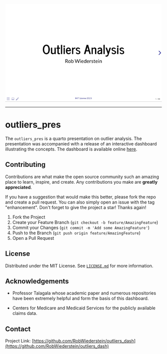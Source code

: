 
<p align="center">
<a href="https://robwiederstein.github.io/outliers_pres/"><img src="./img/home_page.png" width=600 /></a>
</p>

---

# outliers_pres

The `outliers_pres` is a quarto presentation on outlier analysis. The presentation was accompanied with a release of an interactive dashboard illustrating the concepts.  The dashboard is available online [here](https://rob-wiederstein.shinyapps.io/outliers_dash/).

## Contributing

Contributions are what make the open source community such an amazing place to learn, inspire, and create. Any contributions you make are **greatly appreciated**.

If you have a suggestion that would make this better, please fork the repo and create a pull request. You can also simply open an issue with the tag "enhancement".
Don't forget to give the project a star! Thanks again!

1. Fork the Project
2. Create your Feature Branch (`git checkout -b feature/AmazingFeature`)
3. Commit your Changes (`git commit -m 'Add some AmazingFeature'`)
4. Push to the Branch (`git push origin feature/AmazingFeature`)
5. Open a Pull Request

## License 

Distributed under the MIT License. See [`LICENSE.md`]("./LICENSE.md") for more information.

## Acknowledgements

- Professor Talagala whose academic paper and numerous repositories have been extremely helpful and form the basis of this dashboard.

- Centers for Medicare and Medicaid Services for the publicly available claims data.

## Contact

Project Link: [https://github.com/RobWiederstein/outliers_dash](https://github.com/RobWiederstein/outliers_dash)

